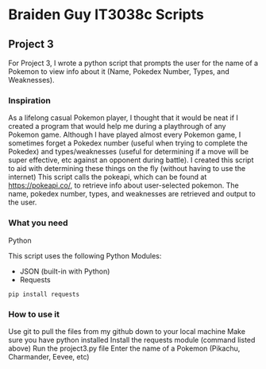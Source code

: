 # Braiden Guy IT3038c Scripts
## Project 3
For Project 3, I wrote a python script that prompts the user for the name of a Pokemon to view info about it (Name, Pokedex Number, Types, and Weaknesses). 

### Inspiration
As a lifelong casual Pokemon player, I thought that it would be neat if I created a program that would help me during a playthrough of any Pokemon game. Although I have played almost every Pokemon game, I sometimes forget a Pokedex number (useful when trying to complete the Pokedex) and types/weaknesses (useful for determining if a move will be super effective, etc against an opponent during battle). 
I created this script to aid with determining these things on the fly (without having to use the internet)
This script calls the pokeapi, which can be found at https://pokeapi.co/, to retrieve info about user-selected pokemon. The name, pokedex number, types, and weaknesses are retrieved and output to the user.

### What you need
Python

This script uses the following Python Modules:
- JSON (built-in with Python)
- Requests
``` 
pip install requests
```

### How to use it

Use git to pull the files from my github down to your local machine
Make sure you have python installed
Install the requests module (command listed above)
Run the project3.py file
Enter the name of a Pokemon (Pikachu, Charmander, Eevee, etc) 